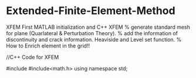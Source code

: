 # Extended-Finite-Element-Method
XFEM
First MATLAB initialization and C++ XFEM
% generate standard mesh for plane (Quarlateral & Perturbation Theory).
% add the information of discontinuity and crack information. Heaviside and Level set function.
% How to Enrich element in the grid!!

//C++ Code for XFEM 

  #include<iostream>
  #include<math.h>
  using namespace std;
  
